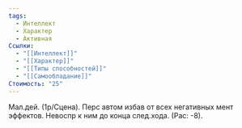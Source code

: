 ```yaml
---
tags:
  - Интеллект
  - Характер
  - Активная
Ссылки:
  - "[[Интеллект]]"
  - "[[Характер]]"
  - "[[Типы способностей]]"
  - "[[Самообладание]]"
Стоимость: "25"
---
```

Мал.дей. (1р/Сцена). Перс автом избав от всех негативных мент эффектов. Невоспр к ним до конца след.хода. (Рас: -8).